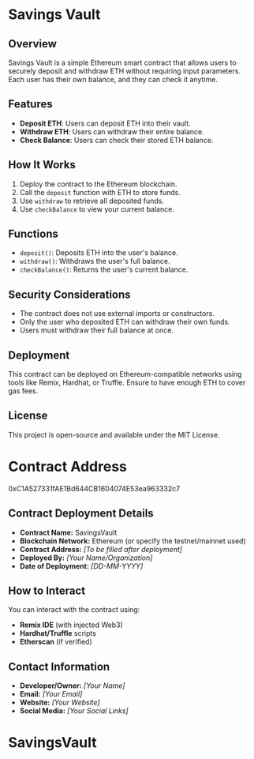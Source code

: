 # Savings Vault

## Overview
Savings Vault is a simple Ethereum smart contract that allows users to securely deposit and withdraw ETH without requiring input parameters. Each user has their own balance, and they can check it anytime.

## Features
- **Deposit ETH**: Users can deposit ETH into their vault.
- **Withdraw ETH**: Users can withdraw their entire balance.
- **Check Balance**: Users can check their stored ETH balance.

## How It Works
1. Deploy the contract to the Ethereum blockchain.
2. Call the `deposit` function with ETH to store funds.
3. Use `withdraw` to retrieve all deposited funds.
4. Use `checkBalance` to view your current balance.

## Functions
- `deposit()`: Deposits ETH into the user's balance.
- `withdraw()`: Withdraws the user's full balance.
- `checkBalance()`: Returns the user's current balance.

## Security Considerations
- The contract does not use external imports or constructors.
- Only the user who deposited ETH can withdraw their own funds.
- Users must withdraw their full balance at once.

## Deployment
This contract can be deployed on Ethereum-compatible networks using tools like Remix, Hardhat, or Truffle. Ensure to have enough ETH to cover gas fees.

## License
This project is open-source and available under the MIT License.

# Contract Address
0xC1A527331fAE1Bd644CB1604074E53ea963332c7

## Contract Deployment Details
- **Contract Name:** SavingsVault
- **Blockchain Network:** Ethereum (or specify the testnet/mainnet used)
- **Contract Address:** _[To be filled after deployment]_
- **Deployed By:** _[Your Name/Organization]_
- **Date of Deployment:** _[DD-MM-YYYY]_

## How to Interact
You can interact with the contract using:
- **Remix IDE** (with injected Web3)
- **Hardhat/Truffle** scripts
- **Etherscan** (if verified)

## Contact Information
- **Developer/Owner:** _[Your Name]_
- **Email:** _[Your Email]_
- **Website:** _[Your Website]_
- **Social Media:** _[Your Social Links]_

# SavingsVault

